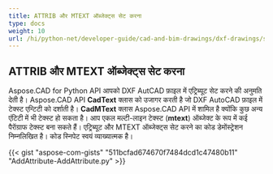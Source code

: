 ```yaml
---
title: ATTRIB और MTEXT ऑब्जेक्ट्स सेट करना
type: docs
weight: 10
url: /hi/python-net/developer-guide/cad-and-bim-drawings/dxf-drawings/setting-attrib-and-mtext-objects/
---
```


## **ATTRIB और MTEXT ऑब्जेक्ट्स सेट करना**
Aspose.CAD for Python API आपको DXF AutCAD फ़ाइल में एट्रिब्यूट सेट करने की अनुमति देती है। Aspose.CAD API **CadText** क्लास को उजागर करती है जो DXF AutoCAD फ़ाइल में टेक्स्ट एन्टिटी को दर्शाती है। **CadMText** क्लास Aspose.CAD API में शामिल है क्योंकि कुछ अन्य एंटिटी में भी टेक्स्ट हो सकता है। आप एकल मल्टी-लाइन टेक्स्ट (**mtext**) ऑब्जेक्ट के रूप में कई पैराॅग्राफ टेक्स्ट बना सकते हैं। एट्रिब्यूट और MTEXT ऑब्जेक्ट्स सेट करने का कोड डेमोंस्ट्रेशन निम्नलिखित है। कोड स्निपेट स्वयं व्याख्यात्मक है।

{{< gist "aspose-com-gists" "511bcfad674670f7484dcd1c47480b11" "AddAttribute-AddAttribute.py" >}}
